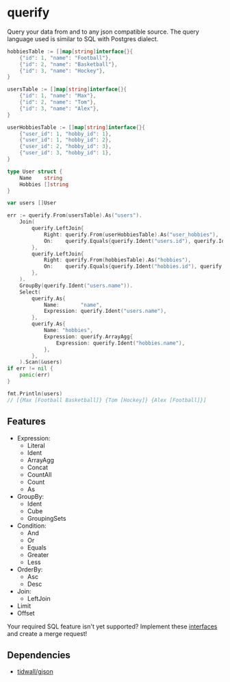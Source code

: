 # querify

Query your data from and to any json compatible source.
The query language used is similar to SQL with Postgres dialect.

```go
hobbiesTable := []map[string]interface{}{
    {"id": 1, "name": "Football"},
    {"id": 2, "name": "Basketball"},
    {"id": 3, "name": "Hockey"},
}

usersTable := []map[string]interface{}{
    {"id": 1, "name": "Max"},
    {"id": 2, "name": "Tom"},
    {"id": 3, "name": "Alex"},
}

userHobbiesTable := []map[string]interface{}{
    {"user_id": 1, "hobby_id": 1},
    {"user_id": 1, "hobby_id": 2},
    {"user_id": 2, "hobby_id": 3},
    {"user_id": 3, "hobby_id": 1},
}

type User struct {
    Name    string
    Hobbies []string
}

var users []User

err := querify.From(usersTable).As("users").
    Join(
        querify.LeftJoin{
            Right: querify.From(userHobbiesTable).As("user_hobbies"),
            On:    querify.Equals{querify.Ident("users.id"), querify.Ident("user_hobbies.user_id")},
        },
        querify.LeftJoin{
            Right: querify.From(hobbiesTable).As("hobbies"),
            On:    querify.Equals{querify.Ident("hobbies.id"), querify.Ident("user_hobbies.hobby_id")},
        },
    ).
    GroupBy(querify.Ident("users.name")).
    Select(
        querify.As{
            Name:       "name",
            Expression: querify.Ident("users.name"),
        },
        querify.As{
            Name: "hobbies",
            Expression: querify.ArrayAgg{
                Expression: querify.Ident("hobbies.name"),
            },
        },
    ).Scan(&users)
if err != nil {
    panic(err)
}

fmt.Println(users)
// [{Max [Football Basketball]} {Tom [Hockey]} {Alex [Football]}]
```

## Features

- Expression:
  - Literal
  - Ident
  - ArrayAgg
  - Concat
  - CountAll
  - Count
  - As
- GroupBy:
  - Ident
  - Cube
  - GroupingSets
- Condition:
  - And
  - Or
  - Equals
  - Greater
  - Less
- OrderBy:
  - Asc
  - Desc
- Join:
  - LeftJoin
- Limit
- Offset

Your required SQL feature isn't yet supported?
Implement these [interfaces](https://github.com/wroge/querify/blob/master/interface.go) and create a merge request!

## Dependencies

- [tidwall/gjson](https://github.com/tidwall/gjson)
